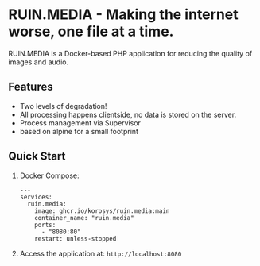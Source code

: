 # RUIN.MEDIA - Making the internet worse, one file at a time.

RUIN.MEDIA is a Docker-based PHP application for reducing the quality of images and audio.

## Features
- Two levels of degradation!
- All processing happens clientside, no data is stored on the server.
- Process management via Supervisor
- based on alpine for a small footprint


## Quick Start
1. Docker Compose:
   ```
   ---
   services:
     ruin.media:
       image: ghcr.io/korosys/ruin.media:main
       container_name: "ruin.media"
       ports:
         - "8080:80"
       restart: unless-stopped
   ```
3. Access the application at: `http://localhost:8080`
